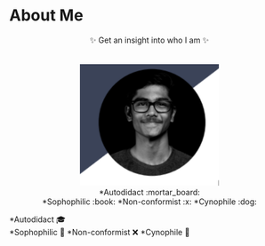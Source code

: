 # About Me


<p align="center">
  ✨ Get an insight into who I am ✨<br>
  <br>
  <br>
  <img width="250"  src="my image.png"><br>
  *Autodidact :mortar_board:<br>
  *Sophophilic :book:
  *Non-conformist :x:
  *Cynophile :dog:
</p>

 *Autodidact :mortar_board:<br>
  *Sophophilic :book:
  *Non-conformist :x:
  *Cynophile :dog:
